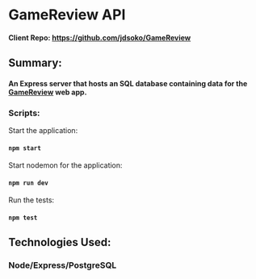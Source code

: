 # GameReview API

#### Client Repo: https://github.com/jdsoko/GameReview

## Summary:

#### An Express server that hosts an SQL database containing data for the [GameReview](https://gamereview.now.sh/) web app.




### Scripts:

Start the application: 

#### `npm start`

Start nodemon for the application: 

#### `npm run dev`

Run the tests: 

#### `npm test`

## Technologies Used:

### Node/Express/PostgreSQL


